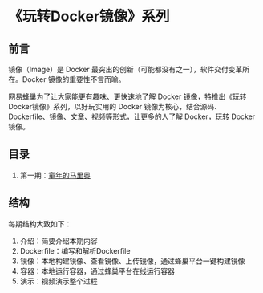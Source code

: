 《玩转Docker镜像》系列
===

## 前言
镜像（Image）是 Docker 最突出的创新（可能都没有之一），软件交付变革所在。Docker 镜像的重要性不言而喻。

网易蜂巢为了让大家能更有趣味、更快速地了解 Docker 镜像，特推出《玩转Docker镜像》系列，以好玩实用的 Docker 镜像为核心，结合源码、Dockerfile、镜像、文章、视频等形式，让更多的人了解 Docker，玩转 Docker 镜像。

## 目录
1. 第一期：[童年的马里奥](stage-1/README.md)

## 结构
每期结构大致如下：

1. 介绍：简要介绍本期内容
2. Dockerfile：编写和解析Dockerfile
3. 镜像：本地构建镜像、查看镜像、上传镜像，通过蜂巢平台一键构建镜像
4. 容器：本地运行容器，通过蜂巢平台在线运行容器
5. 演示：视频演示整个过程
